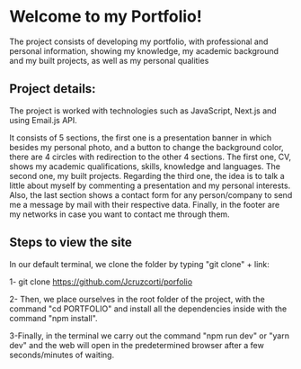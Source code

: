 # Welcome to my Portfolio!

The project consists of developing my portfolio, with professional and personal information, showing my knowledge, my academic background and my built projects, as well as my personal qualities


## Project details:
The project is worked with technologies such as JavaScript, Next.js and using Email.js API. 

It consists of 5 sections, the first one is a presentation banner in which besides my personal photo, and a button to change the background color, there are 4 circles with redirection to the other 4 sections. The first one, CV, shows my academic qualifications, skills, knowledge and languages. The second one, my built projects. Regarding the third one, the idea is to talk a little about myself by commenting a presentation and my personal interests. Also, the last section shows a contact form for any person/company to send me a message by mail with their respective data. Finally, in the footer are my networks in case you want to contact me through them.



## Steps to view the site


In our default terminal, we clone the folder by typing "git clone" + link:

1- git clone https://github.com/Jcruzcorti/porfolio

2- Then, we place ourselves in the root folder of the project, with the command "cd PORTFOLIO" and install all the dependencies inside with the command "npm install".

3-Finally, in the terminal we carry out the command "npm run dev" or "yarn dev" and the web will open in the predetermined browser after a few seconds/minutes of waiting.

